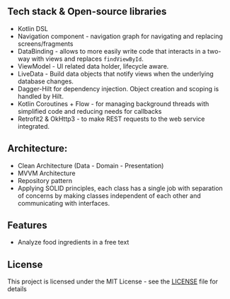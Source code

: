 ## Tech stack & Open-source libraries
  - Kotlin DSL
  - Navigation component - navigation graph for navigating and replacing screens/fragments
  - DataBinding - allows to more easily write code that interacts in a two-way with views and replaces ```findViewById```.
  - ViewModel - UI related data holder, lifecycle aware.
  - LiveData - Build data objects that notify views when the underlying database changes.
  - Dagger-Hilt for dependency injection. Object creation and scoping is handled by Hilt.
  - Kotlin Coroutines + Flow - for managing background threads with simplified code and reducing needs for callbacks
  - Retrofit2 & OkHttp3 - to make REST requests to the web service integrated.
 
## Architecture:
  - Clean Architecture (Data - Domain - Presentation)
  - MVVM Architecture 
  - Repository pattern
  - Applying SOLID principles, each class has a single job with separation of concerns by making classes independent of each other and communicating with interfaces.

## Features
+ Analyze food ingredients in a free text

## License
This project is licensed under the MIT License - see the [LICENSE](LICENSE) file for details
